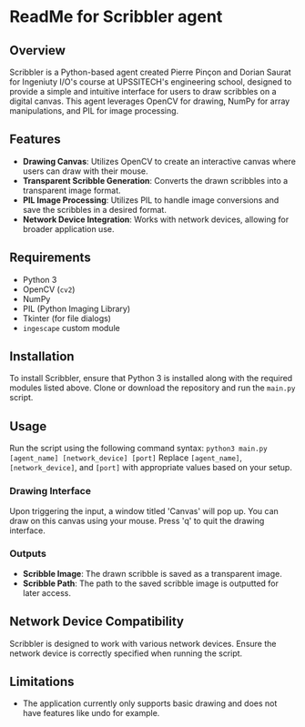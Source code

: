 # ReadMe for Scribbler agent

## Overview

Scribbler is a Python-based agent created Pierre Pinçon and Dorian Saurat for Ingeniuty I/O's course at UPSSITECH's engineering school, designed to provide a simple and intuitive interface for users to draw scribbles on a digital canvas. This agent leverages OpenCV for drawing, NumPy for array manipulations, and PIL for image processing.

## Features

- **Drawing Canvas**: Utilizes OpenCV to create an interactive canvas where users can draw with their mouse.
- **Transparent Scribble Generation**: Converts the drawn scribbles into a transparent image format.
- **PIL Image Processing**: Utilizes PIL to handle image conversions and save the scribbles in a desired format.
- **Network Device Integration**: Works with network devices, allowing for broader application use.

## Requirements

- Python 3
- OpenCV (`cv2`)
- NumPy
- PIL (Python Imaging Library)
- Tkinter (for file dialogs)
- `ingescape` custom module

## Installation

To install Scribbler, ensure that Python 3 is installed along with the required modules listed above. Clone or download the repository and run the `main.py` script.

## Usage

Run the script using the following command syntax:
`python3 main.py [agent_name] [network_device] [port]`
Replace `[agent_name]`, `[network_device]`, and `[port]` with appropriate values based on your setup.

### Drawing Interface

Upon triggering the input, a window titled 'Canvas' will pop up. You can draw on this canvas using your mouse. Press 'q' to quit the drawing interface.

### Outputs

- **Scribble Image**: The drawn scribble is saved as a transparent image.
- **Scribble Path**: The path to the saved scribble image is outputted for later access.

## Network Device Compatibility

Scribbler is designed to work with various network devices. Ensure the network device is correctly specified when running the script.

## Limitations

- The application currently only supports basic drawing and does not have features like undo for example.
